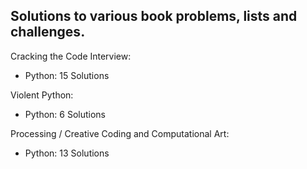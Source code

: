 ## Solutions to various book problems, lists and challenges.

Cracking the Code Interview:
* Python: 15 Solutions

Violent Python:
* Python: 6 Solutions

Processing / Creative Coding and Computational Art:
* Python: 13 Solutions


